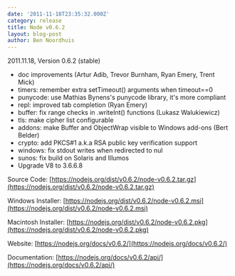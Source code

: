 ```yaml
---
date: '2011-11-18T23:35:32.000Z'
category: release
title: Node v0.6.2
layout: blog-post
author: Ben Noordhuis
---
```


2011.11.18, Version 0.6.2 (stable)

- doc improvements (Artur Adib, Trevor Burnham, Ryan Emery, Trent Mick)
- timers: remember extra setTimeout() arguments when timeout==0
- punycode: use Mathias Bynens's punycode library, it's more compliant
- repl: improved tab completion (Ryan Emery)
- buffer: fix range checks in .writeInt() functions (Lukasz Walukiewicz)
- tls: make cipher list configurable
- addons: make Buffer and ObjectWrap visible to Windows add-ons (Bert Belder)
- crypto: add PKCS#1 a.k.a RSA public key verification support
- windows: fix stdout writes when redirected to nul
- sunos: fix build on Solaris and Illumos
- Upgrade V8 to 3.6.6.8

Source Code: [https://nodejs.org/dist/v0.6.2/node-v0.6.2.tar.gz](https://nodejs.org/dist/v0.6.2/node-v0.6.2.tar.gz)

Windows Installer: [https://nodejs.org/dist/v0.6.2/node-v0.6.2.msi](https://nodejs.org/dist/v0.6.2/node-v0.6.2.msi)

Macintosh Installer: [https://nodejs.org/dist/v0.6.2/node-v0.6.2.pkg](https://nodejs.org/dist/v0.6.2/node-v0.6.2.pkg)

Website: [https://nodejs.org/docs/v0.6.2/](https://nodejs.org/docs/v0.6.2/)

Documentation: [https://nodejs.org/docs/v0.6.2/api/](https://nodejs.org/docs/v0.6.2/api/)
